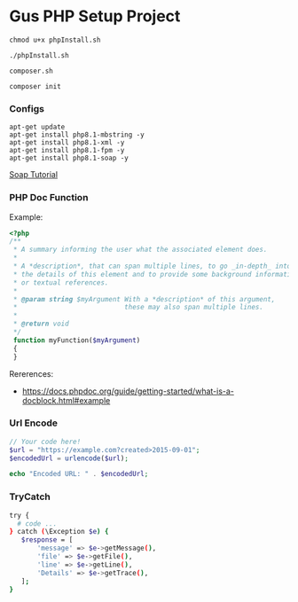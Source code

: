 # Gus PHP Setup Project

```
chmod u+x phpInstall.sh

./phpInstall.sh

composer.sh

composer init
```

### Configs
```
apt-get update
apt-get install php8.1-mbstring -y
apt-get install php8.1-xml -y
apt-get install php8.1-fpm -y
apt-get install php8.1-soap -y
```
[Soap Tutorial](./Soap.md)

### PHP Doc Function
Example:
```php
<?php
/**
 * A summary informing the user what the associated element does.
 *
 * A *description*, that can span multiple lines, to go _in-depth_ into
 * the details of this element and to provide some background information
 * or textual references.
 *
 * @param string $myArgument With a *description* of this argument,
 *                           these may also span multiple lines.
 *
 * @return void
 */
 function myFunction($myArgument)
 {
 }
```
Rererences:
- https://docs.phpdoc.org/guide/getting-started/what-is-a-docblock.html#example
### Url Encode
```php
// Your code here!
$url = "https://example.com?created>2015-09-01";
$encodedUrl = urlencode($url);

echo "Encoded URL: " . $encodedUrl;
```
### TryCatch
```sh
try {
  # code ...
} catch (\Exception $e) {
   $response = [
       'message' => $e->getMessage(),
       'file' => $e->getFile(),
       'line' => $e->getLine(),
       'Details' => $e->getTrace(),
   ];
}
```
